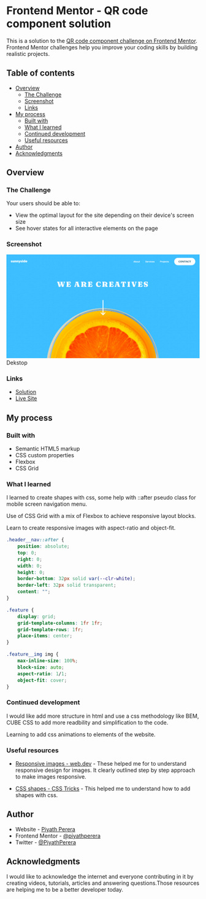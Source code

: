 # Frontend Mentor - QR code component solution

This is a solution to the [QR code component challenge on Frontend Mentor](https://www.frontendmentor.io/challenges/huddle-landing-page-with-curved-sections-5ca5ecd01e82137ec91a50f2). Frontend Mentor challenges help you improve your coding skills by building realistic projects.

## Table of contents

-   [Overview](#overview)
    -   [The Challenge](#the-challenge)
    -   [Screenshot](#screenshot)
    -   [Links](#links)
-   [My process](#my-process)
    -   [Built with](#built-with)
    -   [What I learned](#what-i-learned)
    -   [Continued development](#continued-development)
    -   [Useful resources](#useful-resources)
-   [Author](#author)
-   [Acknowledgments](#acknowledgments)

## Overview

### The Challenge

Your users should be able to:

-   View the optimal layout for the site depending on their device's screen size
-   See hover states for all interactive elements on the page

### Screenshot

![Desktop layout](./images/Screenshot_1440.png)
Dekstop

<!-- ![Mobile layout](./images/Screenshot_375.png) Mobile -->

### Links

-   [Solution](https://www.frontendmentor.io/solutions/qr-code-component-using-html-and-css-rkkG2nDVc)
-   [Live Site](https://frontend-mentor-challeneges.netlify.app/sunnyside-agency-landing-page/)

## My process

### Built with

-   Semantic HTML5 markup
-   CSS custom properties
-   Flexbox
-   CSS Grid

### What I learned

I learned to create shapes with css, some help with ::after pseudo class for mobile screen navigation menu.

Use of CSS Grid with a mix of Flexbox to achieve responsive layout blocks.

Learn to create responsive images with aspect-ratio and object-fit.

```css
.header__nav::after {
    position: absolute;
    top: 0;
    right: 0;
    width: 0;
    height: 0;
    border-bottom: 32px solid var(--clr-white);
    border-left: 32px solid transparent;
    content: "";
}
```

```css
.feature {
    display: grid;
    grid-template-columns: 1fr 1fr;
    grid-template-rows: 1fr;
    place-items: center;
}
```

```css
.feature__img img {
    max-inline-size: 100%;
    block-size: auto;
    aspect-ratio: 1/1;
    object-fit: cover;
}
```

### Continued development

I would like add more structure in html and use a css methodology like BEM, CUBE CSS to add more readbility and simplification to the code.

Learning to add css animations to elements of the website.

### Useful resources

-   [Responsive images - web.dev](https://web.dev/learn/design/responsive-images/) - These helped me for to understand responsive design for images. It clearly outlined step by step approach to make images responsive.

-   [CSS shapes - CSS Tricks](https://css-tricks.com/the-shapes-of-css/) - This helped me to understand how to add shapes with css.

## Author

-   Website - [Piyath Perera](https://piyathperera.netlify.app)
-   Frontend Mentor - [@piyathperera](https://www.frontendmentor.io/profile/piyathperera)
-   Twitter - [@PiyathPerera](https://www.twitter.com/PiyathPerera)

## Acknowledgments

I would like to acknowledge the internet and everyone contributing in it by creating videos, tutorials, articles and answering questions.Those resources are helping me to be a better developer today.
